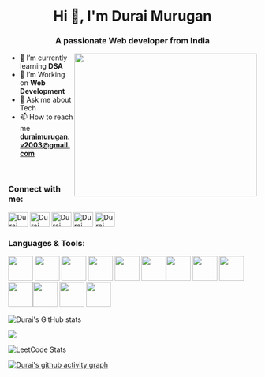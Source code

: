 <h1 align="center">Hi 👋, I'm Durai Murugan</h1>
<h3 align="center">A passionate Web developer from India</h3>
<img align="right" width="370" height="290" src="https://i.pinimg.com/originals/47/f0/34/47f0342cec72b800463bf003eac1257e.gif"/>                                 

- 🌱 I’m currently learning **DSA**
- 👯 I’m  Working on **Web Development**
- 💬 Ask me about Tech
- 📫 How to reach me **duraimurugan.v2003@gmail.com**

<br />
<h3 align="left">Connect with me:</h3>
<p align="left">
<a href="https://x.com/dhawandurai" target="blank"><img align="center" src="https://raw.githubusercontent.com/rahuldkjain/github-profile-readme-generator/master/src/images/icons/Social/twitter.svg" alt="Durai Murugan" height="30" width="40" /></a>
<a href="https://linkedin.com/in/durai03" target="blank"><img align="center" src="https://raw.githubusercontent.com/rahuldkjain/github-profile-readme-generator/master/src/images/icons/Social/linked-in-alt.svg" alt="Durai Murugan" height="30" width="40" /></a>
<a href="https://instagram.com/mr_.d_.36" target="blank"><img align="center" src="https://raw.githubusercontent.com/rahuldkjain/github-profile-readme-generator/master/src/images/icons/Social/instagram.svg" alt="Durai Murugan " height="30" width="40" /></a>
<a href="https://www.hackerrank.com/duraimurugan_v22" target="blank"><img align="center" src="https://raw.githubusercontent.com/rahuldkjain/github-profile-readme-generator/master/src/images/icons/Social/hackerrank.svg" alt="Durai Murugan" height="30" width="40" /></a>
<a href="https://www.leetcode.com/durai_codes" target="blank"><img align="center" src="https://raw.githubusercontent.com/rahuldkjain/github-profile-readme-generator/master/src/images/icons/Social/leet-code.svg" alt="Durai Murugan" height="30" width="40" /></a>
</p>

### Languages & Tools:
 <img height="50" width="50" src="https://img.icons8.com/color/48/000000/c-programming.png" /> <img height="50" width="50" src="https://img.icons8.com/color/48/000000/java-coffee-cup-logo.png" /> <img height="50" width="50" src="https://img.icons8.com/color/48/000000/html-5.png" /> <img height="50" width="50" src="https://img.icons8.com/color/48/000000/css3.png" /> <img height="50" width="50" src="https://img.icons8.com/color/48/000000/bootstrap.png" />
<img height="50" width="50" src="https://img.icons8.com/color/48/000000/javascript.png"/><img height="50" width="50" src="https://img.icons8.com/color/48/000000/react-native.png"/> <img height="50" src="https://img.icons8.com/officel/480/null/java-eclipse.png"/>  <img height="50" width="50" src="https://img.icons8.com/color/48/000000/mysql-logo.png"/> <img height="50" width="50" src="https://img.icons8.com/color/50/000000/git.png"/><img height="50" width="50" src="https://img.icons8.com/color/48/000000/mongodb.png"/> <img height="50" width="50" src="https://img.icons8.com/color/48/000000/nodejs.png"/>
<img height="50" width="50" src="https://img.icons8.com/color/48/000000/visual-studio-code-2019.png"/>



![Durai's GitHub stats](https://github-readme-stats.vercel.app/api?username=durai20&theme=dark&show_icons=true&&hide=issues,contribs)

![](https://github-readme-stats.vercel.app/api/top-langs/?username=durai20&theme=dark&hide_border=false&include_all_commits=true&count_private=false&layout=compact)

![LeetCode Stats](https://leetcard.jacoblin.cool/durai_codes?theme=dark&font=Germania%20One&ext=heatmap)

[![Durai's github activity graph](https://github-readme-activity-graph.vercel.app/graph?username=durai20&bg_color=000000&color=efe1ef&line=5bc85c&point=fffafa&area=true&hide_border=true)](https://github.com/ashutosh00710/github-readme-activity-graph)

